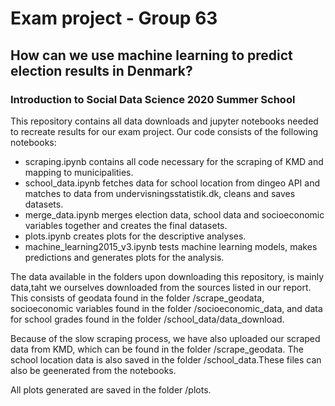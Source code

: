 # Exam project - Group 63
## How can we use machine learning to predict election results in Denmark?
### Introduction to Social Data Science 2020 Summer School
This repository contains all data downloads and jupyter notebooks needed to recreate results for our exam project. Our code consists of the following notebooks:

* scraping.ipynb contains all code necessary for the scraping of KMD and mapping to municipalities.
* school_data.ipynb fetches data for school location from dingeo API and matches to data from undervisningsstatistik.dk, cleans and saves datasets.
* merge_data.ipynb merges election data, school data and socioeconomic variables together and creates the final datasets.
* plots.ipynb creates plots for the descriptive analyses.
* machine_learning2015_v3.ipynb tests machine learning models, makes predictions and generates plots for the analysis.

The data available in the folders upon downloading this repository, is mainly data,taht we ourselves downloaded from the sources listed in our report. This consists of geodata found in the folder /scrape_geodata, socioeconomic variables found in the folder /socioeconomic_data, and data for school grades found in the folder /school_data/data_download.

Because of the slow scraping process, we have also uploaded our scraped data from KMD, which can be found in the folder /scrape_geodata.  The school location data is also saved in the folder /school_data.These files can also be geenerated from the notebooks.

All plots generated are saved in the folder /plots.

